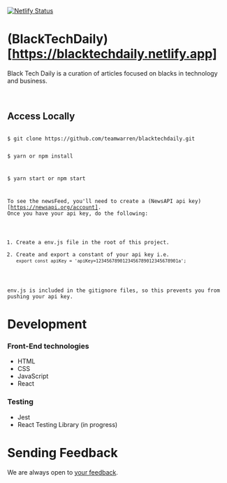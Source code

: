[![Netlify Status](https://api.netlify.com/api/v1/badges/9187b7ab-3775-46a3-b97b-be820c710198/deploy-status)](https://app.netlify.com/sites/blacktechdaily/deploys)

# (BlackTechDaily)[https://blacktechdaily.netlify.app]
Black Tech Daily is a curation of articles focused on blacks in technology and business. 

<br />

## Access Locally
<code>
$ git clone https://github.com/teamwarren/blacktechdaily.git

$ yarn or npm install

$ yarn start or npm start

To see the newsFeed, you'll need to create a (NewsAPI api key)[https://newsapi.org/account]. Once you have your
api key, do the following:
1. Create a env.js file in the root of this project.
2. Create and export a constant of your api key i.e. `export const apiKey = 'apiKey=1234567890123456789012345678901a';` 

env.js is included in the gitignore files, so this prevents you from pushing your api key.
</code>


# Development

### Front-End technologies

* HTML
* CSS
* JavaScript
* React

### Testing

* Jest
* React Testing Library (in progress)

# Sending Feedback

We are always open to [your feedback](https://github.com/teamwarren/blacktechdaily/issues).

